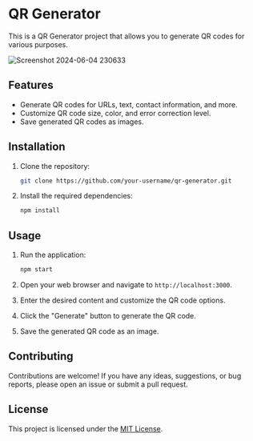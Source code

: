 # QR Generator

This is a QR Generator project that allows you to generate QR codes for various purposes.

![Screenshot 2024-06-04 230633](https://github.com/user-attachments/assets/0858b3fd-a920-4947-a1c5-cc0379dc4b93)


## Features

- Generate QR codes for URLs, text, contact information, and more.
- Customize QR code size, color, and error correction level.
- Save generated QR codes as images.

## Installation

1. Clone the repository:

    ```bash
    git clone https://github.com/your-username/qr-generator.git
    ```

2. Install the required dependencies:

    ```bash
    npm install
    ```

## Usage

1. Run the application:

    ```bash
    npm start
    ```

2. Open your web browser and navigate to `http://localhost:3000`.

3. Enter the desired content and customize the QR code options.

4. Click the "Generate" button to generate the QR code.

5. Save the generated QR code as an image.

## Contributing

Contributions are welcome! If you have any ideas, suggestions, or bug reports, please open an issue or submit a pull request.

## License

This project is licensed under the [MIT License](LICENSE).
